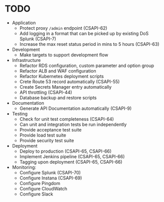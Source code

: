 # TODO

- Application
  - Protect proxy `/admin` endpoint (CSAPI-62)
  - Add logging in a format that can be picked up by existing DoS Splunk (CSAPI-7)
  - Increase the max reset status period in mins to 5 hours (CSAPI-63)
- Development
  - Make targets to support development flow
- Infrastructure
  - Refactor RDS configuration, custom parameter and option group
  - Refactor ALB and WAF configuration
  - Refactor Kubernetes deployment scripts
  - Crete Route 53 record automatically (CSAPI-55)
  - Create Secrets Manager entry automatically
  - API throttling (CSAPI-44)
  - Database backup and restore scripts
- Documentation
  - Generate API Documentation automatically (CSAPI-9)
- Testing
  - Check for unit test completeness (CSAPI-64)
  - Can unit and integration tests be run independently
  - Provide acceptance test suite
  - Provide load test suite
  - Provide security test suite
- Deployment
  - Deploy to production (CSAPI-65, CSAPI-66)
  - Implement Jenkins pipeline (CSAPI-65, CSAPI-66)
  - Tagging upon deployment (CSAPI-65, CSAPI-66)
- Monitoring:
  - Configure Splunk (CSAPI-70)
  - Configure Instana (CSAPI-69)
  - Configure Pingdom
  - Configure CloudWatch
  - Configure Slack
